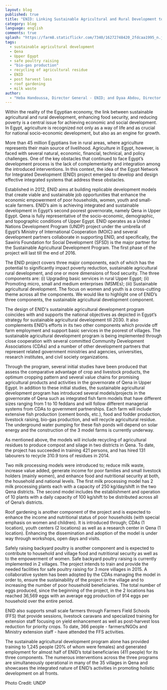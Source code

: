 ```yaml
---
layout: blog
published: true
title: "ENID: Linking Sustainable Agricultural and Rural Development to Food Security and Poverty Reduction in Upper Egypt"
category: blog
language: english
comments: true
splash: "https://farm8.staticflickr.com/7340/16272748420_2fdcaa1995_n.jpg"
tags: 
  - sustainable agricultural development
  - Qena
  - Upper Egypt
  - safe poultry raising
  - "bio-gas production"
  - recycling of agricultural residue
  - ENID
  - post harvest loss
  - roof gardening
  - milk waste
author: 
  - "Heba Handoussa, Director General - ENID; and Dyaa Abdou, Director of Sustainable Agricultural Development Programme - ENID"
---
```


Within the reality of the Egyptian economy, the link between sustainable agricultural and rural development, enhancing food security, and reducing poverty is a central issue for achieving economic and social development. In Egypt, agriculture is recognized not only as a way of life and as crucial for national socio-economic development, but also as an engine for growth. 
<!-- more -->

More than 45 million Egyptians live in rural areas, where agriculture represents their main source of livelihood. Agriculture in Egypt, however, is faced with several natural, economic, financial, technical, and policy challenges. One of the key obstacles that continued to face Egypt’s development process is the lack of complementarity and integration among the introduced interventions. In this context, the idea of the Egypt Network for Integrated Development (ENID) project emerged to develop and design effective integrated systems that address these obstacles. 

Established in 2012, ENID aims at building replicable development models that create viable and sustainable job opportunities that enhance the economic empowerment of poor households, women, youth and small-scale farmers. ENID’s aim is achieving integrated and sustainable development in Egypt’s second poorest governorate, namely Qena in Upper Egypt. Qena is fully representative of the socio-economic, demographic, and topographic conditions of Upper Egypt. ENID operates as a United Nations Development Program (UNDP) project under the umbrella of Egypt’s Ministry of International Cooperation (MOIC) and several development partners collaborate in supporting ENID, and specifically, the Sawiris Foundation for Social Development (SFSD) is the major partner for the Sustainable Agricultural Development Program. The first phase of the project will last till the end of 2016. 

The ENID project covers three major components, each of which has the potential to significantly impact poverty reduction, sustainable agricultural rural development, and one or more dimensions of food security. The three components are: (i) Upgrading basic services in rural Upper Egypt; (ii) Promoting micro, small and medium enterprises (MSMEs); (iii) Sustainable agricultural development. The focus on women and youth is a cross-cutting theme across all the components. We would like to highlight one of ENID’s three components, the sustainable agricultural development component. 

The design of ENID's sustainable agricultural development program coincides with and supports the national objectives as depicted in Egypt’s strategy for sustainable agricultural development till 2030. It also complements ENID’s efforts in its two other components which provide off farm employment and support basic services in the poorest of villages.  The sustainable agricultural development program is being implemented through close cooperation with several committed Community Development Associations (CDAs) and a number of other development partners that represent related government ministries and agencies, universities, research institutes, and civil society organizations. 

Through the program, several initial studies have been produced that assess the comparative advantage of crop and livestock products, the optimum cropping pattern and several value chains for promising agricultural products and activities in the governorate of Qena in Upper Egypt. In addition to these initial studies, the sustainable agricultural development program has introduced several models/projects in the governorate of Qena such as integrated fish farm models that have different sizes ranging from 1 to 10 feddans and will follow different managerial systems from CDAs to government partnerships. Each farm will include extensive fish production (cement bonds, etc.), food and fodder production, livestock raising, bio-gas production, and will recycle agricultural residue. The underground water pumping for these fish ponds will depend on solar energy and the construction of the 3 model farms is currently underway. 

As mentioned above, the models will include recycling of agricultural residues to produce compost and silage in two districts in Qena. To date, the project has succeeded in training 421 persons, and has hired 131 labourers to recycle 310.9 tons of residues in 2014. 

Two milk processing models were introduced to; reduce milk waste, increase value added, generate income for poor families and small livestock holders (mainly women), and enhance food and nutritional security at both, the household and national levels. The first milk processing model has 2 milk processing plants each with a capacity of 250 kg/day/shift in the two Qena districts. The second model includes the establishment and operation of 10 plants with a daily capacity of 100 kg/shift to be distributed across all of Qena’s districts. 

Roof gardening is another component of the project and is expected to enhance the income and nutritional status of poor households (with special emphasis on women and children). It is introduced through; CDAs (1 location), youth centers (2 locations) as well as a research center in Qena (1 location). Enhancing the dissemination and adoption of the model is under way through workshops, open days and visits. 

Safely raising backyard poultry is another component and is expected to contribute to household and village food and nutritional security as well as to the empowerment of women.  Safe backyard poultry raising is currently implemented in 2 villages. The project intends to train and provide the needed facilities for safe poultry raising for 3 more villages in 2015. A collaborative system has been adopted by the CDAs managing the model in order to, ensure the sustainability of the project in the village and to increasing the number of poor household beneficiaries. The total number of eggs produced, since the beginning of the project, in the 2 locations has reached 36,569 eggs with an average egg production of 914 eggs per household over the entire period. 

ENID also supports small scale farmers through Farmers Field Schools (FFS) that provide sessions, livestock caravans and specialized training for extension staff focusing on yield enhancement as well as post-harvest loss reduction for priority crops. To date, 366 people - farmers/NGOs and Ministry extension staff - have attended the FFS activities.  

The sustainable agricultural development program alone has provided training to 1,245 people (20% of whom were females) and generated employment for almost half of ENID’s total beneficiaries (411 people) for its three components. The numerous interventions across the three programs are simultaneously operational in many of the 35 villages in Qena and showcases the integrated nature of ENID’s activities in promoting holistic development on all fronts.

Photo Credit: UNDP